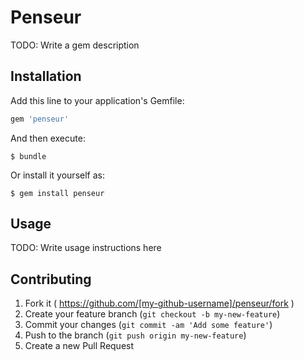 # Penseur

TODO: Write a gem description

## Installation

Add this line to your application's Gemfile:

```ruby
gem 'penseur'
```

And then execute:

    $ bundle

Or install it yourself as:

    $ gem install penseur

## Usage

TODO: Write usage instructions here

## Contributing

1. Fork it ( https://github.com/[my-github-username]/penseur/fork )
2. Create your feature branch (`git checkout -b my-new-feature`)
3. Commit your changes (`git commit -am 'Add some feature'`)
4. Push to the branch (`git push origin my-new-feature`)
5. Create a new Pull Request
